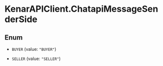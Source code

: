 # KenarAPIClient.ChatapiMessageSenderSide

## Enum


* `BUYER` (value: `"BUYER"`)

* `SELLER` (value: `"SELLER"`)


